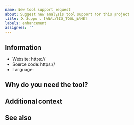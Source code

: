 ```yaml
---
name: New tool support request
about: Suggest new analysis tool support for this project
title: 🛠 Support [ANALYSIS_TOOL_NAME]
labels: enhancement
assignees: ''
---
```


## Information

- Website: https://<URL><!-- (Required) Input the official website URL. -->
- Source code: https://<URL><!-- (Optional) Input the source repository URL if it's different from its website URL. -->
- Language: <!-- (Required) Input the tool's target programming language(s), e.g. Ruby, Go, etc. -->

## Why do you need the tool?

<!-- (Required) Input your motivation or reason to support the tool. -->

## Additional context

<!-- (Optional) Input additional context or description if you have. If you don't, input "None". -->

## See also

<!-- (Optional) Input additional links if you have. If you don't, input "None". -->
